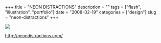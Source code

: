 +++
title = "NEON DISTRACTIONS"
description = ""
tags = ["flash", "illustration", "portfolio"]
date = "2008-02-19"
categories = ["design"]
slug = "neon-distractions"
+++


 

  <div id="screens-thumbs" class="clearfix">
    <div class="txt-center" id="design-submission"><a href="http://neondistractions.com/"><img id='bluga-thumbnail-913' class='bluga-thumbnail large' src='//konigi.com/media/bluga/
wt47f279d8316c7_0.jpg'/></a></div>  
  </div>   
<p><a href="http://neondistractions.com/">http://neondistractions.com/</a></p>




